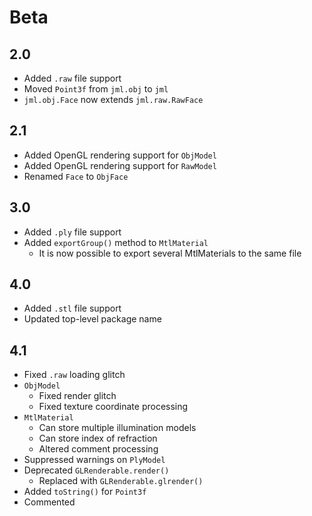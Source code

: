Beta
====
2.0
---
 * Added `.raw` file support
 * Moved `Point3f` from `jml.obj` to `jml`
 * `jml.obj.Face` now extends `jml.raw.RawFace`

2.1
---
 * Added OpenGL rendering support for `ObjModel`
 * Added OpenGL rendering support for `RawModel`
 * Renamed `Face` to `ObjFace`

3.0
---
 * Added `.ply` file support
 * Added `exportGroup()` method to `MtlMaterial`
	 * It is now possible to export several MtlMaterials to the same file

4.0
---
 * Added `.stl` file support
 * Updated top-level package name

4.1
---
 * Fixed `.raw` loading glitch
 * `ObjModel`
	 * Fixed render glitch
	 * Fixed texture coordinate processing
 * `MtlMaterial`
	 * Can store multiple illumination models
	 * Can store index of refraction
	 * Altered comment processing
 * Suppressed warnings on `PlyModel`
 * Deprecated `GLRenderable.render()`
	 * Replaced with `GLRenderable.glrender()`
 * Added `toString()` for `Point3f`
 * Commented
